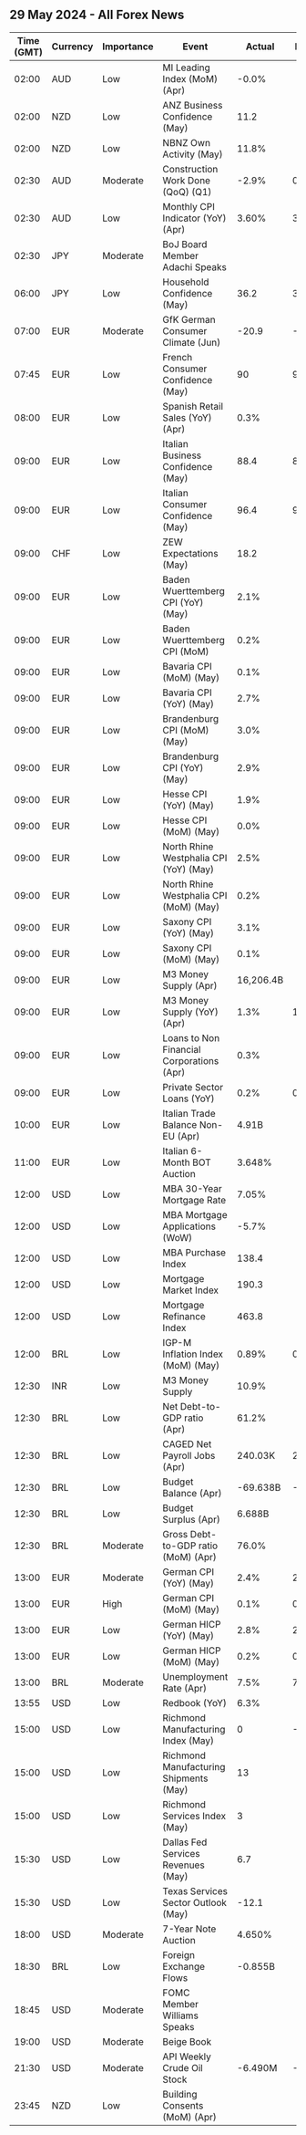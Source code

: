 ## 29 May 2024 - All Forex News

| Time (GMT) | Currency | Importance | Event | Actual | Forecast | Previous |
|------|----------|------------|-------|--------|----------|----------|
| 02:00 | AUD | Low | MI Leading Index (MoM) (Apr) | -0.0% |  | -0.1% |
| 02:00 | NZD | Low | ANZ Business Confidence (May) | 11.2 |  | 14.9 |
| 02:00 | NZD | Low | NBNZ Own Activity (May) | 11.8% |  | 14.3% |
| 02:30 | AUD | Moderate | Construction Work Done (QoQ) (Q1) | -2.9% | 0.6% | 1.8% |
| 02:30 | AUD | Low | Monthly CPI Indicator (YoY) (Apr) | 3.60% | 3.40% | 3.50% |
| 02:30 | JPY | Moderate | BoJ Board Member Adachi Speaks |  |  |  |
| 06:00 | JPY | Low | Household Confidence (May) | 36.2 | 39.1 | 38.3 |
| 07:00 | EUR | Moderate | GfK German Consumer Climate (Jun) | -20.9 | -22.5 | -24.0 |
| 07:45 | EUR | Low | French Consumer Confidence (May) | 90 | 91 | 90 |
| 08:00 | EUR | Low | Spanish Retail Sales (YoY) (Apr) | 0.3% |  | 0.9% |
| 09:00 | EUR | Low | Italian Business Confidence (May) | 88.4 | 88.1 | 87.7 |
| 09:00 | EUR | Low | Italian Consumer Confidence (May) | 96.4 | 96.0 | 95.2 |
| 09:00 | CHF | Low | ZEW Expectations (May) | 18.2 |  | 17.6 |
| 09:00 | EUR | Low | Baden Wuerttemberg CPI (YoY) (May) | 2.1% |  | 2.1% |
| 09:00 | EUR | Low | Baden Wuerttemberg CPI (MoM) | 0.2% |  | 0.3% |
| 09:00 | EUR | Low | Bavaria CPI (MoM) (May) | 0.1% |  | 0.6% |
| 09:00 | EUR | Low | Bavaria CPI (YoY) (May) | 2.7% |  | 2.5% |
| 09:00 | EUR | Low | Brandenburg CPI (MoM) (May) | 3.0% |  | 0.6% |
| 09:00 | EUR | Low | Brandenburg CPI (YoY) (May) | 2.9% |  | 3.0% |
| 09:00 | EUR | Low | Hesse CPI (YoY) (May) | 1.9% |  | 1.9% |
| 09:00 | EUR | Low | Hesse CPI (MoM) (May) | 0.0% |  | 0.6% |
| 09:00 | EUR | Low | North Rhine Westphalia CPI (YoY) (May) | 2.5% |  | 2.3% |
| 09:00 | EUR | Low | North Rhine Westphalia CPI (MoM) (May) | 0.2% |  | 0.3% |
| 09:00 | EUR | Low | Saxony CPI (YoY) (May) | 3.1% |  | 2.7% |
| 09:00 | EUR | Low | Saxony CPI (MoM) (May) | 0.1% |  | 0.6% |
| 09:00 | EUR | Low | M3 Money Supply (Apr) | 16,206.4B |  | 16,190.4B |
| 09:00 | EUR | Low | M3 Money Supply (YoY) (Apr) | 1.3% | 1.3% | 0.9% |
| 09:00 | EUR | Low | Loans to Non Financial Corporations (Apr) | 0.3% |  | 0.4% |
| 09:00 | EUR | Low | Private Sector Loans (YoY) | 0.2% | 0.4% | 0.2% |
| 10:00 | EUR | Low | Italian Trade Balance Non-EU (Apr) | 4.91B |  | 5.77B |
| 11:00 | EUR | Low | Italian 6-Month BOT Auction | 3.648% |  | 3.737% |
| 12:00 | USD | Low | MBA 30-Year Mortgage Rate | 7.05% |  | 7.01% |
| 12:00 | USD | Low | MBA Mortgage Applications (WoW) | -5.7% |  | 1.9% |
| 12:00 | USD | Low | MBA Purchase Index | 138.4 |  | 140.0 |
| 12:00 | USD | Low | Mortgage Market Index | 190.3 |  | 201.9 |
| 12:00 | USD | Low | Mortgage Refinance Index | 463.8 |  | 536.9 |
| 12:00 | BRL | Low | IGP-M Inflation Index (MoM) (May) | 0.89% | 0.84% | 0.31% |
| 12:30 | INR | Low | M3 Money Supply | 10.9% |  | 11.1% |
| 12:30 | BRL | Low | Net Debt-to-GDP ratio (Apr) | 61.2% |  | 61.1% |
| 12:30 | BRL | Low | CAGED Net Payroll Jobs (Apr) | 240.03K | 216.95K | 244.32K |
| 12:30 | BRL | Low | Budget Balance (Apr) | -69.638B | -47.100B | -62.981B |
| 12:30 | BRL | Low | Budget Surplus (Apr) | 6.688B |  | 1.177B |
| 12:30 | BRL | Moderate | Gross Debt-to-GDP ratio (MoM) (Apr) | 76.0% |  | 75.7% |
| 13:00 | EUR | Moderate | German CPI (YoY) (May) | 2.4% | 2.4% | 2.2% |
| 13:00 | EUR | High | German CPI (MoM) (May) | 0.1% | 0.2% | 0.5% |
| 13:00 | EUR | Low | German HICP (YoY) (May) | 2.8% | 2.7% | 2.4% |
| 13:00 | EUR | Low | German HICP (MoM) (May) | 0.2% | 0.2% | 0.6% |
| 13:00 | BRL | Moderate | Unemployment Rate (Apr) | 7.5% | 7.7% | 7.9% |
| 13:55 | USD | Low | Redbook (YoY) | 6.3% |  | 5.5% |
| 15:00 | USD | Low | Richmond Manufacturing Index (May) | 0 | -6 | -7 |
| 15:00 | USD | Low | Richmond Manufacturing Shipments (May) | 13 |  | -10 |
| 15:00 | USD | Low | Richmond Services Index (May) | 3 |  | -13 |
| 15:30 | USD | Low | Dallas Fed Services Revenues (May) | 6.7 |  | 0.3 |
| 15:30 | USD | Low | Texas Services Sector Outlook (May) | -12.1 |  | -10.6 |
| 18:00 | USD | Moderate | 7-Year Note Auction | 4.650% |  | 4.716% |
| 18:30 | BRL | Low | Foreign Exchange Flows | -0.855B |  | 0.632B |
| 18:45 | USD | Moderate | FOMC Member Williams Speaks |  |  |  |
| 19:00 | USD | Moderate | Beige Book |  |  |  |
| 21:30 | USD | Moderate | API Weekly Crude Oil Stock | -6.490M | -1.900M | 2.480M |
| 23:45 | NZD | Low | Building Consents (MoM) (Apr) |  |  | -0.2% |
